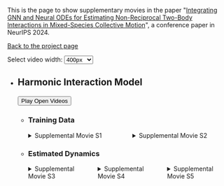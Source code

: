This is the page to show supplementary movies in the paper "[Integrating GNN and Neural ODEs for Estimating Non-Reciprocal Two-Body Interactions in Mixed-Species Collective Motion](https://openreview.net/forum?id=qwl3EiDi9r)", a conference paper in NeurIPS 2024.

[Back to the project page](https://github.com/MasahitoUWAMICHI/collectiveMotionNN)


<script>
function setVideoWidth(width) {
    const videos = document.querySelectorAll('video');
    videos.forEach(video => {
        video.width = width;
    });
}
</script>

<div>
    <label for="video-width">Select video width: </label>
    <select id="video-width" onchange="setVideoWidth(this.value)">
        <option value="200">200px</option>
        <option value="400" selected>400px</option>
        <option value="600">600px</option>
        <option value="800">800px</option>
        <option value="1000">1000px</option>
    </select>
</div>

<script type="text/javascript" async
src="https://cdnjs.cloudflare.com/ajax/libs/mathjax/2.7.7/MathJax.js?config=TeX-MML-AM_CHTML">
</script>


- ## Harmonic Interaction Model
    <div id="harmonic-interaction-model" style="margin-top: 20px;">
        <button onclick="playAllVideos('harmonic-interaction-model')">Play Open Videos</button>
        
    - ### Training Data
        <div style="display: flex; flex-wrap: wrap; gap: 20px;">
            <div style="flex: 1;">
                <details>
                    <summary>Supplemental Movie S1</summary>
                    <video width="400" controls>
                        <source src="Supplemental_Movie_S1.mp4" type="video/mp4">
                        Your browser does not support the video tag.
                    </video>
                </details>
            </div>
            <div style="flex: 1;">
                <details>
                    <summary>Supplemental Movie S2</summary>
                    <video width="400" controls>
                        <source src="Supplemental_Movie_S2.mp4" type="video/mp4">
                        Your browser does not support the video tag.
                    </video>
                </details>
            </div>
        </div>
        
    - ### Estimated Dynamics

        <div style="display: flex; flex-wrap: wrap; gap: 20px;">
            <div style="flex: 1;">
                <details>
                    <summary>Supplemental Movie S3</summary>
                    <video width="400" controls>
                        <source src="Supplemental_Movie_S3.mp4" type="video/mp4">
                        Your browser does not support the video tag.
                    </video>
                </details>
            </div>
            <div style="flex: 1;">
                <details>
                    <summary>Supplemental Movie S4</summary>
                    <video width="400" controls>
                        <source src="Supplemental_Movie_S4.mp4" type="video/mp4">
                        Your browser does not support the video tag.
                    </video>
                </details>
            </div>
            <div style="flex: 1;">
                <details>
                    <summary>Supplemental Movie S5</summary>
                    <video width="400" controls>
                        <source src="Supplemental_Movie_S5.mp4" type="video/mp4">
                        Your browser does not support the video tag.
                    </video>
                </details>
            </div>
        </div>
    </div>

    <script>
    function playAllVideos(sectionId) {
        // Select the target section by ID
        const section = document.getElementById(sectionId);
        
        // Select the Training Data and Estimated Dynamics subsections within the section
        const subsections = section.querySelectorAll('h3:contains("Training Data"), h3:contains("Estimated Dynamics")');
        
        // Iterate through each subsection
        subsections.forEach(subsection => {
            // Find all open <details> elements within the subsection
            const openDetails = subsection.nextElementSibling.querySelectorAll('details[open]');
            
            // Iterate through each open <details> element
            openDetails.forEach(details => {
                // Find all <video> elements within the open <details> element
                const videos = details.querySelectorAll('video');
                
                // Play each video
                videos.forEach(video => {
                    video.play();
                });
            });
        });
    }
    </script>





